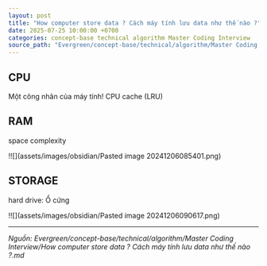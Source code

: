 ```yaml
---
layout: post
title: "How computer store data ? Cách máy tính lưu data như thế nào ?"
date: 2025-07-25 10:00:00 +0700
categories: concept-base technical algorithm Master Coding Interview
source_path: "Evergreen/concept-base/technical/algorithm/Master Coding Interview/How computer store data ? Cách máy tính lưu data như thế nào ?.md"
---
```

## CPU

Một công nhân của máy tính!
CPU cache (LRU)

## RAM

space complexity

!![](assets/images/obsidian/Pasted image 20241206085401.png)

## STORAGE

hard drive: Ổ cứng


!![](assets/images/obsidian/Pasted image 20241206090617.png)

---
*Nguồn: Evergreen/concept-base/technical/algorithm/Master Coding Interview/How computer store data ? Cách máy tính lưu data như thế nào ?.md*